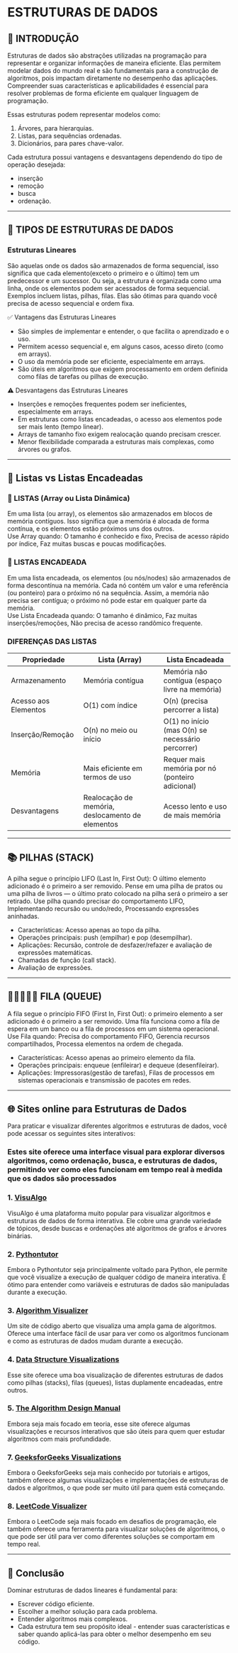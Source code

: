 # ESTRUTURAS DE DADOS

## 📌 INTRODUÇÃO

Estruturas de dados são abstrações utilizadas na programação para representar e organizar
informações de maneira eficiente. Elas permitem modelar dados do mundo real e são fundamentais
para a construção de algoritmos, pois impactam diretamente no desempenho das aplicações.
Compreender suas características e aplicabilidades é essencial para resolver
problemas de forma eficiente em qualquer linguagem de programação.

Essas estruturas podem representar modelos como:

1. Árvores, para hierarquias.
2. Listas, para sequências ordenadas.
3. Dicionários, para pares chave-valor.

Cada estrutura possui vantagens e desvantagens dependendo do tipo de operação desejada:

- inserção
- remoção
- busca
- ordenação.

---

## 📌 TIPOS DE ESTRUTURAS DE DADOS

### Estruturas Lineares

São aquelas onde os dados são armazenados de forma sequencial, isso significa que cada
elemento(exceto o primeiro e o último) tem um predecessor e um sucessor. Ou seja, a
estrutura é organizada como uma linha, onde os elementos podem ser acessados de forma
sequencial.
Exemplos incluem listas, pilhas, filas. Elas são ótimas para quando você precisa de acesso sequencial e ordem fixa.

✅ Vantagens das Estruturas Lineares

- São simples de implementar e entender, o que facilita o aprendizado e o uso.
- Permitem acesso sequencial e, em alguns casos, acesso direto (como em arrays).
- O uso da memória pode ser eficiente, especialmente em arrays.
- São úteis em algoritmos que exigem processamento em ordem definida como filas de tarefas
  ou pilhas de execução.

⚠️ Desvantagens das Estruturas Lineares

- Inserções e remoções frequentes podem ser ineficientes, especialmente em arrays.
- Em estruturas como listas encadeadas, o acesso aos elementos pode ser mais lento (tempo linear).
- Arrays de tamanho fixo exigem realocação quando precisam crescer.
- Menor flexibilidade comparada a estruturas mais complexas, como árvores ou grafos.

---

## 📜 Listas vs Listas Encadeadas

### 📃 LISTAS (Array ou Lista Dinâmica)

Em uma lista (ou array), os elementos são armazenados em blocos de memória contíguos.
Isso significa que a memória é alocada de forma contínua, e os elementos estão próximos
uns dos outros.  
Use Array quando: O tamanho é conhecido e fixo, Precisa de acesso rápido por índice,
Faz muitas buscas e poucas modificações.

### 🔗 LISTAS ENCADEADA

Em uma lista encadeada, os elementos (ou nós/nodes) são armazenados de forma descontínua
na memória. Cada nó contém um valor e uma referência (ou ponteiro) para o próximo nó na sequência.
Assim, a memória não precisa ser contígua; o próximo nó pode estar em qualquer parte da memória.  
Use Lista Encadeada quando: O tamanho é dinâmico, Faz muitas inserções/remoções, Não precisa
de acesso randômico frequente.

### DIFERENÇAS DAS LISTAS

| **Propriedade**      | **Lista (Array)**                                | **Lista Encadeada**                               |
| -------------------- | ------------------------------------------------ | ------------------------------------------------- |
| Armazenamento        | Memória contígua                                 | Memória não contígua (espaço livre na memória)    |
| Acesso aos Elementos | O(1) com índice                                  | O(n) (precisa percorrer a lista)                  |
| Inserção/Remoção     | O(n) no meio ou início                           | O(1) no início (mas O(n) se necessário percorrer) |
| Memória              | Mais eficiente em termos de uso                  | Requer mais memória por nó (ponteiro adicional)   |
| Desvantagens         | Realocação de memória, deslocamento de elementos | Acesso lento e uso de mais memória                |

---

## 📚 PILHAS (STACK)

A pilha segue o princípio LIFO (Last In, First Out): O último elemento adicionado é o primeiro
a ser removido. Pense em uma pilha de pratos ou uma pilha de livros — o último prato
colocado na pilha será o primeiro a ser retirado.
Use pilha quando precisar do comportamento LIFO, Implementando recursão ou undo/redo,
Processando expressões aninhadas.

- Características: Acesso apenas ao topo da pilha.
- Operações principais: push (empilhar) e pop (desempilhar).
- Aplicações: Recursão, controle de desfazer/refazer e avaliação de expressões matemáticas.
- Chamadas de função (call stack).
- Avaliação de expressões.

---

## 🚶🚶‍♀️🚶‍♂️ FILA (QUEUE)

A fila segue o princípio FIFO (First In, First Out): o primeiro elemento a ser adicionado
é o primeiro a ser removido. Uma fila funciona como a fila de espera em um banco ou a fila
de processos em um sistema operacional.
Use Fila quando: Precisa do comportamento FIFO, Gerencia recursos compartilhados,
Processa elementos na ordem de chegada.

- Características: Acesso apenas ao primeiro elemento da fila.
- Operações principais: enqueue (enfileirar) e dequeue (desenfileirar).
- Aplicações: Impressoras(gestão de tarefas), Filas de processos em sistemas operacionais e
  transmissão de pacotes em redes.

---

## 🌐 Sites online para Estruturas de Dados

Para praticar e visualizar diferentes algoritmos e estruturas de dados, você pode acessar os seguintes sites interativos:

### Estes site oferece uma interface visual para explorar diversos algoritmos, como ordenação, busca, e estruturas de dados, permitindo ver como eles funcionam em tempo real à medida que os dados são processados

### 1. [VisuAlgo](https://visualgo.net/en)

VisuAlgo é uma plataforma muito popular para visualizar algoritmos e estruturas de dados de forma interativa. Ele cobre uma grande variedade de tópicos, desde buscas e ordenações até algoritmos de grafos e árvores binárias.

### 2. [Pythontutor](http://pythontutor.com/)

Embora o Pythontutor seja principalmente voltado para Python, ele permite que você visualize
a execução de qualquer código de maneira interativa. É ótimo para entender como variáveis
e estruturas de dados são manipuladas durante a execução.

### 3. [Algorithm Visualizer](https://algorithm-visualizer.org/)

Um site de código aberto que visualiza uma ampla gama de algoritmos. Oferece uma interface
fácil de usar para ver como os algoritmos funcionam e como as estruturas de dados mudam durante
a execução.

### 4. [Data Structure Visualizations](https://www.cs.usfca.edu/~galles/visualization/StacksQueue.html)

Esse site oferece uma boa visualização de diferentes estruturas de dados como
pilhas (stacks), filas (queues), listas duplamente encadeadas, entre outros.

### 5. [The Algorithm Design Manual](http://www.algorist.com/)

Embora seja mais focado em teoria, esse site oferece algumas visualizações e
recursos interativos que são úteis para quem quer estudar algoritmos com mais profundidade.

### 7. [GeeksforGeeks Visualizations](https://www.geeksforgeeks.org/data-structures/)

Embora o GeeksforGeeks seja mais conhecido por tutoriais e artigos, também oferece algumas
visualizações e implementações de estruturas de dados e algoritmos, o que pode ser muito
útil para quem está começando.

### 8. [LeetCode Visualizer](https://leetcode.com/)

Embora o LeetCode seja mais focado em desafios de programação, ele também oferece
uma ferramenta para visualizar soluções de algoritmos, o que pode ser útil para ver
como diferentes soluções se comportam em tempo real.

---

## 🎯 Conclusão

Dominar estruturas de dados lineares é fundamental para:

- Escrever código eficiente.
- Escolher a melhor solução para cada problema.
- Entender algoritmos mais complexos.
- Cada estrutura tem seu propósito ideal - entender suas características
  e saber quando aplicá-las para obter o melhor desempenho em seu código.
